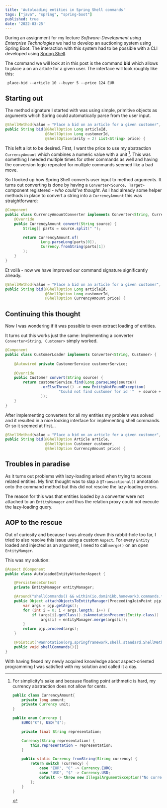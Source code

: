 ```yaml
---
title: 'Autoloading entities in Spring Shell commands'
tags: ["java", "spring", "spring-boot"]
published: true
date: '2022-03-25'
---
```


 During an assignment for my lecture _Software-Development using Enterprise Technologies_ we had to develop an auctioning system using Spring Boot. The interaction with this system had to be possible with a CLI developed using [Spring Shell](https://spring.io/projects/spring-shell).

 The command we will look at in this post is the command __bid__ which allows to place a on an article for a given user. The interface will look roughly like this:

```shell
 place-bid --article 10 --buyer 5 --price 124 EUR
```

## Starting out

The method signature I started with was using simple, primitive objects as arguments which Spring could automatically parse from the user input.

```java
@ShellMethod(value = "Place a bid on an article for a given customer", key = "place-bid")
public String bid(@ShellOption Long articleId,
                  @ShellOption Long customerId,
                  @ShellOption(arity = 2) List<String> price) {
```

This left a lot to be desired. First, I want the price to use my abstraction `CurrencyAmount` which combines a numeric value with a unit [^1]. This was something I needed multiple times for other commands as well and having the conversion logic repeated for multiple commands seemed like a bad move.

So I looked up how Spring Shell converts user input to method arguments. It turns out converting is done by having a `Converter<Source, Target>` component registered - _who could've thought_. As I had already some helper methods in place to convert a string into a `CurrencyAmount` this was straightforward:

```java
@Component
public class CurrencyAmountConverter implements Converter<String, CurrencyAmount> {
    @Override
    public CurrencyAmount convert(String source) {
        String[] parts = source.split(" ");

        return CurrencyAmount.of(
                Long.parseLong(parts[0]),
                Currency.fromString(parts[1])
        );
    }
}
```

Et voilà - now we have improved our command signature significantly already.
```java
@ShellMethod(value = "Place a bid on an article for a given customer", key = "place-bid")
public String bid(@ShellOption Long articleId,
                  @ShellOption Long customerId,
                  @ShellOption CurrencyAmount price) {
```

## Continuing this thought

Now I was wondering if it was possible to even extract loading of entities.

It turns out this works just the same: Implementing a converter `Converter<String, Customer>` simply worked.

```java
@Component
public class CustomerLoader implements Converter<String, Customer> {
    
    @Autowired private CustomerService customerService;
    
    @Override
    public Customer convert(String source) {
        return customerService.find(Long.parseLong(source))
                .orElseThrow(() -> new EntityNotFoundException(
                        "Could not find customer for id '"  + source + "'."
                ));
    }
}
```

After implementing converters for all my entities my problem was solved and it resulted in a nice looking interface for implementing shell commands. Or so it seemed at first...

```java
@ShellMethod(value = "Place a bid on an article for a given customer", key = "place-bid")
public String bid(@ShellOption Article article,
                  @ShellOption Customer customer,
                  @ShellOption CurrencyAmount price) {
```

## Troubles in paradise

As it turns out problems with lazy-loading arised when trying to access related entities. My first thought was to slap a `@Transactional()` annotation onto the command method but this did not resolve the lazy-loading errors.

The reason for this was that entities loaded by a converter were not attached to an `EntityManager` and thus the relation proxy could not execute the lazy-loading query.

## AOP to the rescue

Out of curiosity and because I was already down this rabbit-hole too far, I tried to also resolve this issue using a custom `Aspect`. For every `Entity` loaded and injected as an argument, I need to call `merge()` on an open `EntityManger`.

This was my solution:

```java
@Aspect @Component
public class AutoloadedEntityAttacherAspect {

    @PersistenceContext
    private EntityManager entityManager;

    @Around("shellCommands() && within(io.dominikb.homework3.commands.*)")
    public Object attachObjectsToEntityManager(ProceedingJoinPoint pjp) throws Throwable {
        var args = pjp.getArgs();
        for (int i = 0; i < args.length; i++) {
            if (args[i].getClass().isAnnotationPresent(Entity.class))
                args[i] = entityManager.merge(args[i]);
        }
        return pjp.proceed(args);
    }

    @Pointcut("@annotation(org.springframework.shell.standard.ShellMethod)")
    public void shellCommands(){}
}
```

With having flexed my newly acquired knowledge about aspect-oriented programming I was satisfied with my solution and called it a day.

[^1]: For simplicity's sake and because floating point arithmetic is hard, my currency abstraction does not allow for cents.
    ```java
    public class CurrencyAmount{
        private long amount;
        private Currency unit;
    }

    public enum Currency {
        EURO("€"), USD("$");

        private final String representation;

        Currency(String representation) {
            this.representation = representation;
        }

        public static Currency fromString(String currency) {
            return switch (currency) {
                case "EUR", "€" -> Currency.EURO;
                case "USD", "$" -> Currency.USD;
                default -> throw new IllegalArgumentException("No currency available for given string");
            };
        }
    }
    ```
